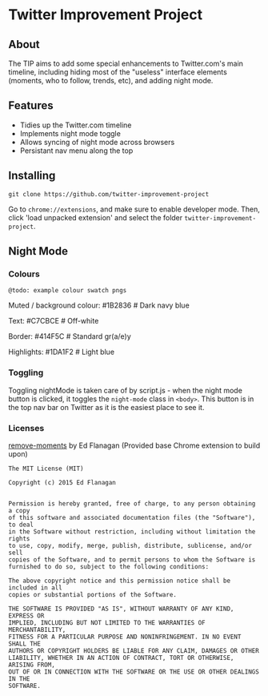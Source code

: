# Twitter Improvement Project

## About

The TIP aims to add some special enhancements to Twitter.com's 
main timeline, including hiding most of the "useless" interface 
elements (moments, who to follow, trends, etc), and adding night
mode.


## Features

 - Tidies up the Twitter.com timeline
 - Implements night mode toggle
 - Allows syncing of night mode across browsers
 - Persistant nav menu along the top

## Installing

`git clone https://github.com/twitter-improvement-project`

Go to `chrome://extensions`, and make sure to enable developer mode.
Then, click 'load unpacked extension' and select the folder 
`twitter-improvement-project`.


## Night Mode

### Colours

`@todo: example colour swatch pngs`

Muted / background colour: #1B2836  # Dark navy blue

Text: #C7CBCE  # Off-white

Border: #414F5C  # Standard gr(a/e)y

Highlights: #1DA1F2  # Light blue

### Toggling

Toggling nightMode is taken care of by script.js - when 
the night mode button is clicked, it toggles the `night-mode` class
in `<body>`. This button is in the top nav bar on Twitter as it
is the easiest place to see it.

### Licenses

[remove-moments](https://github.com/ed-flanagan/remove-moments) by Ed Flanagan (Provided base Chrome extension to build upon)

```
The MIT License (MIT)

Copyright (c) 2015 Ed Flanagan


Permission is hereby granted, free of charge, to any person obtaining a copy
of this software and associated documentation files (the "Software"), to deal
in the Software without restriction, including without limitation the rights
to use, copy, modify, merge, publish, distribute, sublicense, and/or sell
copies of the Software, and to permit persons to whom the Software is
furnished to do so, subject to the following conditions:

The above copyright notice and this permission notice shall be included in all
copies or substantial portions of the Software.

THE SOFTWARE IS PROVIDED "AS IS", WITHOUT WARRANTY OF ANY KIND, EXPRESS OR
IMPLIED, INCLUDING BUT NOT LIMITED TO THE WARRANTIES OF MERCHANTABILITY,
FITNESS FOR A PARTICULAR PURPOSE AND NONINFRINGEMENT. IN NO EVENT SHALL THE
AUTHORS OR COPYRIGHT HOLDERS BE LIABLE FOR ANY CLAIM, DAMAGES OR OTHER
LIABILITY, WHETHER IN AN ACTION OF CONTRACT, TORT OR OTHERWISE, ARISING FROM,
OUT OF OR IN CONNECTION WITH THE SOFTWARE OR THE USE OR OTHER DEALINGS IN THE
SOFTWARE.
```